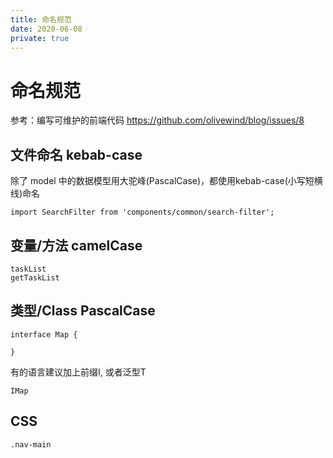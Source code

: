 ```yaml
---
title: 命名规范
date: 2020-06-08
private: true
---
```

# 命名规范
参考：编写可维护的前端代码
https://github.com/olivewind/blog/issues/8

## 文件命名 kebab-case
除了 model 中的数据模型用大驼峰(PascalCase)，都使用kebab-case(小写短横线)命名

    import SearchFilter from 'components/common/search-filter';

## 变量/方法 camelCase

    taskList
    getTaskList

## 类型/Class PascalCase
    interface Map {

    }

有的语言建议加上前缀I, 或者泛型T

    IMap

## CSS
    .nav-main